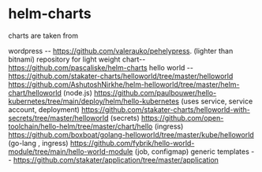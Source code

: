 # helm-charts



charts are taken from 

wordpress -- https://github.com/valerauko/pehelypress. (lighter than bitnami)
repository for light weight chart-- https://github.com/pascaliske/helm-charts 
hello world -- 
        https://github.com/stakater-charts/helloworld/tree/master/helloworld
        https://github.com/AshutoshNirkhe/helm-helloworld/tree/master/helm-chart/helloworld (node.js)
        https://github.com/paulbouwer/hello-kubernetes/tree/main/deploy/helm/hello-kubernetes (uses service, service account, deployment)
        https://github.com/stakater-charts/helloworld-with-secrets/tree/master/helloworld (secrets)
        https://github.com/open-toolchain/hello-helm/tree/master/chart/hello (ingress)
        https://github.com/boxboat/golang-helloworld/tree/master/kube/helloworld (go-lang , ingress)
        https://github.com/fybrik/hello-world-module/tree/main/hello-world-module (job, configmap)
generic templates -- https://github.com/stakater/application/tree/master/application